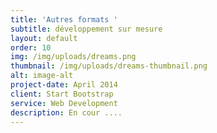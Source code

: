 ```yaml
---
title: 'Autres formats '
subtitle: développement sur mesure
layout: default
order: 10
img: /img/uploads/dreams.png
thumbnail: /img/uploads/dreams-thumbnail.png
alt: image-alt
project-date: April 2014
client: Start Bootstrap
service: Web Development
description: En cour ....
---
```


